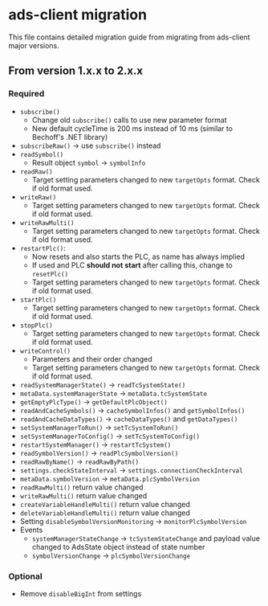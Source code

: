 # ads-client migration

This file contains detailed migration guide from migrating from ads-client major versions.

## From version 1.x.x to 2.x.x

### Required
* `subscribe()`
  * Change old `subscribe()` calls to use new parameter format
  * New default cycleTime is 200 ms instead of 10 ms (similar to Bechoff's .NET library)
* `subscribeRaw()` -> use `subscribe()` instead
* `readSymbol()`
  * Result object `symbol` -> `symbolInfo`
* `readRaw()`
  * Target setting parameters changed to new `targetOpts` format. Check if old format used.
* `writeRaw()`
  * Target setting parameters changed to new `targetOpts` format. Check if old format used.
* `writeRawMulti()`
  * Target setting parameters changed to new `targetOpts` format. Check if old format used.
* `restartPlc()`: 
  * Now resets and also starts the PLC, as name has always implied
  * If used and PLC **should not start** after calling this, change to `resetPlc()` 
  * Target setting parameters changed to new `targetOpts` format. Check if old format used.
* `startPlc()`
  * Target setting parameters changed to new `targetOpts` format. Check if old format used.
* `stopPlc()`
  * Target setting parameters changed to new `targetOpts` format. Check if old format used.
* `writeControl()`
  * Parameters and their order changed
  * Target setting parameters changed to new `targetOpts` format. Check if old format used.
* `readSystemManagerState()` -> `readTcSystemState()`
* `metaData.systemManagerState` -> `metaData.tcSystemState`
* `getEmptyPlcType()` -> `getDefaultPlcObject()`
* `readAndCacheSymbols()` -> `cacheSymbolInfos()` and `getSymbolInfos()`
* `readAndCacheDataTypes()` -> `cacheDataTypes()` and `getDataTypes()`
* `setSystemManagerToRun()` -> `setTcSystemToRun()`
* `setSystemManagerToConfig()` -> `setTcSystemToConfig()`
* `restartSystemManager()` -> `restartTcSystem()`
* `readSymbolVersion()` -> `readPlcSymbolVersion()`
* `readRawByName()` -> `readRawByPath()`
*  `settings.checkStateInterval` -> `settings.connectionCheckInterval`  
* `metaData.symbolVersion` -> `metaData.plcSymbolVersion`
* `readRawMulti()` return value changed
* `writeRawMulti()` return value changed
* `createVariableHandleMulti()` return value changed
* `deleteVariableHandleMulti()` return value changed
* Setting `disableSymbolVersionMonitoring` -> `monitorPlcSymbolVersion`
* Events
  * `systemManagerStateChange` -> `tcSystemStateChange` and payload value changed to AdsState object instead of state number
  * `symbolVersionChange` -> `plcSymbolVersionChange`
### Optional  
* Remove `disableBigInt` from settings 
